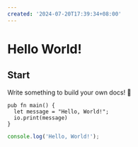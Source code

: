 ```yaml
---
created: '2024-07-20T17:39:34+08:00'
---
```


# Hello World!

## Start

Write something to build your own docs! 🎁

```gleam
pub fn main() {
  let message = "Hello, World!";
  io.print(message)
}
```

```javascript
console.log('Hello, World!');
```
